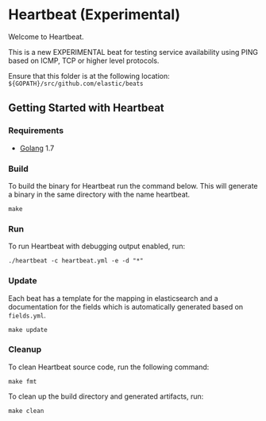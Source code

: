 # Heartbeat (Experimental)

Welcome to Heartbeat.

This is a new EXPERIMENTAL beat for testing service availability using PING based on ICMP, TCP or higher level protocols.

Ensure that this folder is at the following location:
`${GOPATH}/src/github.com/elastic/beats`

## Getting Started with Heartbeat

### Requirements

* [Golang](https://golang.org/dl/) 1.7

### Build

To build the binary for Heartbeat run the command below. This will generate a binary
in the same directory with the name heartbeat.

```
make
```


### Run

To run Heartbeat with debugging output enabled, run:

```
./heartbeat -c heartbeat.yml -e -d "*"
```


### Update

Each beat has a template for the mapping in elasticsearch and a documentation for the fields
which is automatically generated based on `fields.yml`.

```
make update
```


### Cleanup

To clean  Heartbeat source code, run the following command:

```
make fmt
```

To clean up the build directory and generated artifacts, run:

```
make clean
```
